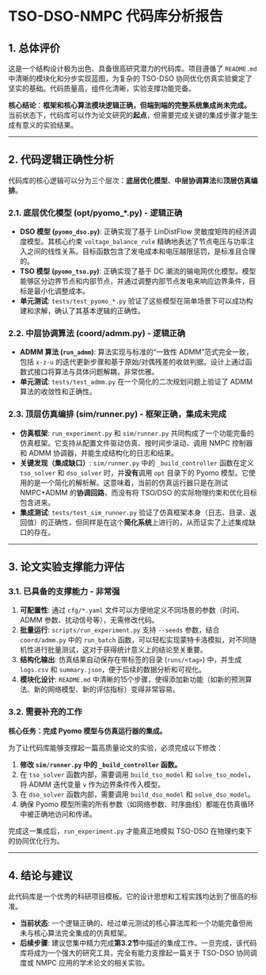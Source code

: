 # TSO-DSO-NMPC 代码库分析报告

## 1. 总体评价

这是一个结构设计极为出色、具备很高研究潜力的代码库。项目遵循了 `README.md` 中清晰的模块化和分步实现蓝图，为复杂的 TSO-DSO 协同优化仿真实验奠定了坚实的基础。代码质量高，组件化清晰，实验支撑功能完备。

**核心结论**：**框架和核心算法模块逻辑正确，但端到端的完整系统集成尚未完成。** 当前状态下，代码库可以作为论文研究的**起点**，但需要完成关键的集成步骤才能生成有意义的实验结果。

---

## 2. 代码逻辑正确性分析

代码库的核心逻辑可以分为三个层次：**底层优化模型**、**中层协调算法**和**顶层仿真编排**。

### 2.1. 底层优化模型 (opt/pyomo_*.py) - **逻辑正确**

*   **DSO 模型 (`pyomo_dso.py`)**: 正确实现了基于 LinDistFlow 灵敏度矩阵的经济调度模型。其核心约束 `voltage_balance_rule` 精确地表达了节点电压与功率注入之间的线性关系。目标函数包含了发电成本和电压越限惩罚，是标准且合理的。
*   **TSO 模型 (`pyomo_tso.py`)**: 正确实现了基于 DC 潮流的输电网优化模型。模型能够区分边界节点和内部节点，并通过调整内部节点发电来响应边界条件，目标是最小化调整成本。
*   **单元测试**: `tests/test_pyomo_*.py` 验证了这些模型在简单场景下可以成功构建和求解，确认了其基本逻辑的正确性。

### 2.2. 中层协调算法 (coord/admm.py) - **逻辑正确**

*   **ADMM 算法 (`run_admm`)**: 算法实现与标准的“一致性 ADMM”范式完全一致，包括 `x-z-u` 的迭代更新步骤和基于原始/对偶残差的收敛判据。设计上通过函数式接口将算法与具体问题解耦，非常优雅。
*   **单元测试**: `tests/test_admm.py` 在一个简化的二次规划问题上验证了 ADMM 算法的收敛性和正确性。

### 2.3. 顶层仿真编排 (sim/runner.py) - **框架正确，集成未完成**

*   **仿真框架**: `run_experiment.py` 和 `sim/runner.py` 共同构成了一个功能完备的仿真框架。它支持从配置文件驱动仿真、按时间步滚动、调用 NMPC 控制器和 ADMM 协调器，并能生成结构化的日志和结果。
*   **关键发现（集成缺口）**: `sim/runner.py` 中的 `_build_controller` 函数在定义 `tso_solver` 和 `dso_solver` 时，并**没有**调用 `opt` 目录下的 Pyomo 模型。它使用的是一个简化的解析解。这意味着，当前的仿真运行器只是在测试 NMPC+ADMM 的**协调回路**，而没有将 TSO/DSO 的实际物理约束和优化目标包含进来。
*   **集成测试**: `tests/test_sim_runner.py` 验证了仿真框架本身（日志、目录、返回值）的正确性，但同样是在这个**简化系统**上进行的，从而证实了上述集成缺口的存在。

---

## 3. 论文实验支撑能力评估

### 3.1. 已具备的支撑能力 - **非常强**

1.  **可配置性**: 通过 `cfg/*.yaml` 文件可以方便地定义不同场景的参数（时间、ADMM 参数、扰动信号等），无需修改代码。
2.  **批量运行**: `scripts/run_experiment.py` 支持 `--seeds` 参数，结合 `coord/admm.py` 中的 `run_batch` 函数，可以轻松实现蒙特卡洛模拟，对不同随机性进行批量测试，这对于获得统计意义上的结论至关重要。
3.  **结构化输出**: 仿真结果自动保存在带标签的目录 (`runs/<tag>`) 中，并生成 `logs.csv` 和 `summary.json`，便于后续的数据分析和可视化。
4.  **模块化设计**: `README.md` 中清晰的15个步骤，使得添加新功能（如新的预测算法、新的网络模型、新的评估指标）变得非常容易。

### 3.2. 需要补充的工作

**核心任务：完成 Pyomo 模型与仿真运行器的集成。**

为了让代码库能够支撑起一篇高质量论文的实验，必须完成以下修改：

1.  **修改 `sim/runner.py` 中的 `_build_controller` 函数。**
2.  在 `tso_solver` 函数内部，需要调用 `build_tso_model` 和 `solve_tso_model`，将 ADMM 迭代变量 `v` 作为边界条件传入模型。
3.  在 `dso_solver` 函数内部，需要调用 `build_dso_model` 和 `solve_dso_model`。
4.  确保 Pyomo 模型所需的所有参数（如网络参数、时序曲线）都能在仿真循环中被正确地访问和传递。

完成这一集成后，`run_experiment.py` 才能真正地模拟 TSO-DSO 在物理约束下的协同优化行为。

---

## 4. 结论与建议

此代码库是一个优秀的科研项目模板。它的设计思想和工程实践均达到了很高的标准。

*   **当前状态**: 一个逻辑正确的、经过单元测试的核心算法库和一个功能完备但尚未与核心算法完全集成的仿真框架。
*   **后续步骤**: 建议您集中精力完成**第3.2节**中描述的集成工作。一旦完成，该代码库将成为一个强大的研究工具，完全有能力支撑起一篇关于 TSO-DSO 协同调度或 NMPC 应用的学术论文的相关实验。
